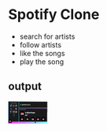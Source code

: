# Spotify Clone 

- search for artists
- follow artists
- like the songs
- play the song

## output
<img src="https://github.com/adigapranava/Spotify-Clone/blob/master/images/spotify.png?raw=true" width="80vw">
